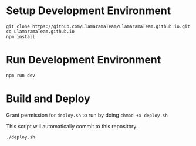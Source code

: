 # Setup Development Environment

```
git clone https://github.com/LlamaramaTeam/LlamaramaTeam.github.io.git
cd LlamaramaTeam.github.io
npm install
```

# Run Development Environment

```
npm run dev
```

# Build and Deploy

Grant permission for `deploy.sh` to run by doing `chmod +x deploy.sh`

This script will automatically commit to this repository.

```
./deploy.sh
```
